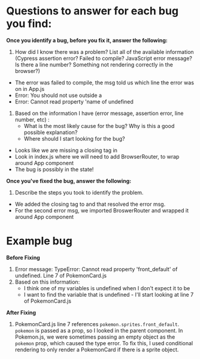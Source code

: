 # Questions to answer for each bug you find:

**Once you identify a bug, before you fix it, answer the following:**

1. How did I know there was a problem? List all of the available information (Cypress assertion error? Failed to compile? JavaScript error message? Is there a line number? Something not rendering correctly in the browser?)

- The error was failed to compile, the msg told us which line the error was on in App.js
- Error: You should not use <Link> outside a <Router>
- Error: Cannot read property 'name of undefined 

1. Based on the information I have (error message, assertion error, line number, etc) :
   - What is the most likely cause for the bug? Why is this a good possible explanation?
   - Where should I start looking for the bug?

- Looks like we are missing a closing tag in <Route />
- Look in index.js where we will need to add BrowserRouter, to wrap around App component
- The bug is possibly in the state! 

**Once you've fixed the bug, answer the following:**

1. Describe the steps you took to identify the problem.

- We added the closing tag to <Route /> and that resolved the error msg. 
- For the second error msg, we imported BroswerRouter and wrapped it around App component 




# Example bug

**Before Fixing**

1. Error message: TypeError: Cannot read property 'front_default' of undefined. Line 7 of PokemonCard.js
1. Based on this information:
   - I think one of my variables is undefined when I don't expect it to be
   - I want to find the variable that is undefined - I'll start looking at line 7 of PokemonCard.js


**After Fixing**

1. PokemonCard.js line 7 references `pokemon.sprites.front_default`. `pokemon` is passed as a prop, so I looked in the parent component. In Pokemon.js, we were sometimes passing an empty object as the `pokemon` prop, which caused the type error. To fix this, I used conditional rendering to only render a PokemonCard if there is a sprite object.
